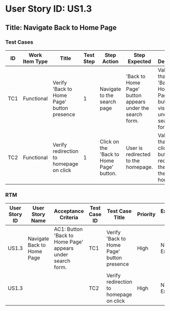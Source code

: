 # User Story ID: US1.3

## Title: Navigate Back to Home Page

### Test Cases
| ID  | Work Item Type | Title                                           | Test Step | Step Action                                                                 | Step Expected                                                                                     | Test Description                                                                                 | Prerequisites                  | Test Data                                                                 | Test Type       | Test Complexity | Automation Status | Priority | Assigned To |
|------|----------------|-------------------------------------------------|-----------|-------------------------------------------------------------------------------|---------------------------------------------------------------------------------------------------|---------------------------------------------------------------------------------------------------|--------------------------------|----------------------------------------------------------------------------|----------------|-----------------|-------------------|----------|-------------|
| TC1  | Functional     | Verify 'Back to Home Page' button presence      | 1         | Navigate to the search page                                                 | 'Back to Home Page' button appears under the search form. | Validate that the 'Back to Home Page' button is visible under the search form. | User is on the search page. | N/A | UI Validation | Low | Automatable | High | Unassigned |
| TC2  | Functional     | Verify redirection to homepage on click         | 1         | Click on the 'Back to Home Page' button. | User is redirected to the homepage. | Validate that clicking the button redirects the user to the homepage. | User is on the search page. | N/A | Navigation Test | Medium | Automatable | High | Unassigned |

### RTM
| User Story ID | User Story Name           | Acceptance Criteria                                                                 | Test Case ID | Test Case Title                                    | Priority | Execution Status | Defect ID(s) | Remarks / Gaps |
|---------------|---------------------------|-------------------------------------------------------------------------------------|--------------|--------------------------------------------------|----------|------------------|--------------|----------------|
| US1.3         | Navigate Back to Home Page | AC1: Button 'Back to Home Page' appears under search form. | TC1          | Verify 'Back to Home Page' button presence           | High     | Not Executed     | -            | -              |
| US1.3         |                           |                                                                                     | TC2          | Verify redirection to homepage on click | High     | Not Executed     | -            | -              |
